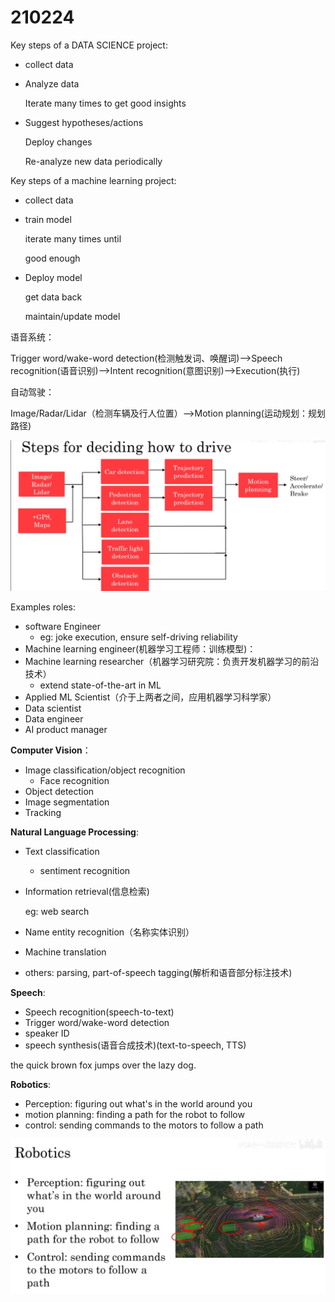 # 210224

Key steps of a DATA SCIENCE project:

+ collect data

+ Analyze data

  Iterate many times to get good insights

+ Suggest hypotheses/actions

  Deploy changes

  Re-analyze new data periodically

Key steps of a machine learning project:

+ collect data

+ train model

  iterate many times until

  good enough

+ Deploy model

  get data back

  maintain/update model



语音系统：

Trigger word/wake-word detection(检测触发词、唤醒词)——>Speech recognition(语音识别)——>Intent recognition(意图识别)——>Execution(执行)

自动驾驶：

Image/Radar/Lidar（检测车辆及行人位置）——>Motion planning(运动规划：规划路径)

![](.\pic\self-driving-car.png)



Examples roles:

+ software Engineer
  + eg: joke execution, ensure self-driving reliability
+ Machine learning engineer(机器学习工程师：训练模型)：
+ Machine learning researcher（机器学习研究院：负责开发机器学习的前沿技术）
  + extend state-of-the-art in ML
+ Applied ML Scientist（介于上两者之间，应用机器学习科学家）
+ Data scientist
+ Data engineer
+ AI product manager



**Computer Vision**：

+ Image classification/object recognition
  + Face recognition
+ Object detection
+ Image segmentation
+ Tracking

**Natural Language Processing**:

+ Text classification

  + sentiment recognition

+ Information retrieval(信息检索)

  eg:   web search

+ Name entity recognition（名称实体识别）

+ Machine translation

+ others:  parsing, part-of-speech tagging(解析和语音部分标注技术)

**Speech**:

+ Speech recognition(speech-to-text)
+ Trigger word/wake-word detection
+ speaker ID
+ speech synthesis(语音合成技术)(text-to-speech, TTS)

the quick brown fox jumps over the lazy dog.



**Robotics**:

+ Perception:  figuring out what's in the world around you
+ motion planning: finding a path for the robot to follow
+ control: sending commands to the motors to follow a path

![](.\pic\self-dfriving.png)